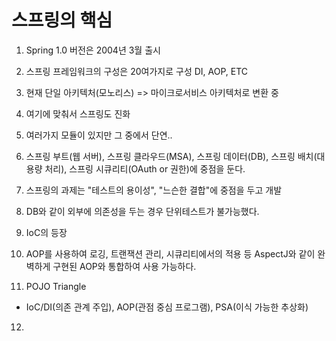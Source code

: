 # 스프링의 핵심

1. Spring 1.0 버전은 2004년 3월 출시

2. 스프링 프레임워크의 구성은 20여가지로 구성 DI, AOP, ETC

3. 현재 단일 아키텍처(모노리스) => 마이크로서비스 아키텍처로 변환 중

4. 여기에 맞춰서 스프링도 진화

5. 여러가지 모듈이 있지만 그 중에서 단연..

6. 스프링 부트(웹 서버), 스프링 클라우드(MSA), 스프링 데이터(DB), 스프링 배치(대용량 처리), 스프링 시큐리티(OAuth or 권한)에 중점을 둔다.

7. 스프링의 과제는 "테스트의 용이성", "느슨한 결합"에 중점을 두고 개발

8. DB와 같이 외부에 의존성을 두는 경우 단위테스트가 불가능했다.

9. IoC의 등장 

10. AOP를 사용하여 로깅, 트랜잭션 관리, 시큐리티에서의 적용 등 AspectJ와 같이 완벽하게 구현된 AOP와 통합하여 사용 가능하다.

11. POJO Triangle

- IoC/DI(의존 관계 주입), AOP(관점 중심 프로그램), PSA(이식 가능한 추상화)

12. 